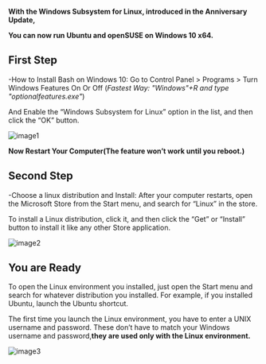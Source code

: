 **With the Windows Subsystem for Linux, introduced in the Anniversary Update,**

**You can now run Ubuntu and openSUSE on Windows 10 x64.**

## First Step
  -How to Install Bash on Windows 10:
   Go to Control Panel > Programs > Turn Windows Features On Or Off (*Fastest Way: "Windows"+R and type "optionalfeatures.exe"*)
   
   And Enable the “Windows Subsystem for Linux” option in the list, and then click the “OK” button.
   
   ![image1](https://i.gyazo.com/68de9b8f24477e91c9127ee25ee2755c.png)
  
  **Now Restart Your Computer(The feature won’t work until you reboot.)**
  
## Second Step
  -Choose a linux distribution and Install:
    After your computer restarts, open the Microsoft Store from the Start menu, and search for “Linux” in the store.
    
   To install a Linux distribution, click it, and then click the “Get” or “Install” button to install it like any other Store application.
   
   ![image2](https://i.gyazo.com/ec0945fd22bf85fa5c59a3673ee5ca02.png)
   
## You are Ready
  
  To open the Linux environment you installed, just open the Start menu and search for whatever distribution you installed. 
  For example, if you installed Ubuntu, launch the Ubuntu shortcut.
  
  The first time you launch the Linux environment, you have to enter a UNIX username and password. 
  These don’t have to match your Windows username and password,**they are used only with the Linux environment.**
  
  ![image3](https://i.gyazo.com/ef5acd1e9d9c40b439328799867e6af1.png)
